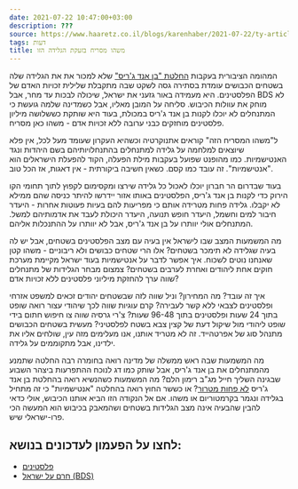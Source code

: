 ```yaml
---
date: 2021-07-22 10:47:00+03:00
description: ???
source: https://www.haaretz.co.il/blogs/karenhaber/2021-07-22/ty-article/0000017f-f8b3-d47e-a37f-f9bfc4f10000
tags: דעות
title: משהו מסריח בזעקת הגלידה הזו
---
```


המהומה הציבורית בעקבות [החלטת "בן אנד ג'ריס"](https://www.themarker.com/wallstreet/1.10013397?_ga=2.153666877.480250091.1626361818-74846264.1626361816) שלא למכור את את הגלידה שלה בשטחים הכבושים עומדת בסתירה גסה לשקט שבה מתקבלת שלילית זכויות האדם של הפלסטינים. היא מעמידה באור גזעני את ישראל, שיכולה לבכות עד מחר, אבל BDS לא מוחק את עוולות הכיבוש. סליחה על המובן מאליו, אבל כשמדינה שלמה גועשת כי המתנחלים לא יוכלו לקנות בן אנד ג'ריס במכולת, בעוד היא שותקת כששלושה מיליון פלסטינים מוחזקים כבני ערובה ללא זכויות אדם - משהו כאן מסריח. 

ל"משהו המסריח הזה" קוראים אתנוקרטיה וכשהיא העקרון שעומד מעל לכל, אין פלא שיוצאים למלחמה על גלידה למתנחלים בהתנחלויותיהם בשם היהדות ונגד האנטישמיות. כמו מהופנט שפועל בעקבות מילת הפעלה, הקוד להפעלת הישראלים הוא "אנטישמיות". זה עובד כמו קסם. כשאין חשיבה ביקורתית - אין דאגות, אז הכל טוב. 

בעוד שבדרום הר חברון יוכלו לאכול כל גלידה שירצו ומקסימום לקפוץ לתוך תחומי הקו הירוק כדי לקנות בן אנד ג'ריס, הפלסטינים באותו אזור יידרשו להיתר כניסה שהם ממילא לא יקבלו. גלידה פחות מטרידה אותם כי מפריעות להם בעיות פעוטות אחרות - היעדר חיבור למים וחשמל, היעדר חופש תנועה, היעדר היכולת לעבד את אדמותיהם למשל. המתנחלים אולי יוותרו על בן אנד ג'ריס, אבל לא יוותרו על ההתנכלות אליהם. 

מה המשמעות המצב שבו לישראל אין בעיה עם מצב הפלסטינים בשטחים, אבל יש לה בעיה שגלידה לא תימכר בשטחים? אלו הרי שטחים כבושים ולא ריבוניים - משהו קטן שאנחנו נוטים לשכוח. איך אפשר לדבר על אנטישמיות בעוד ישראל מקיימת מערכת חוקים אחת ליהודים ואחרת לערבים בשטחים? צמצום מבחר הגלידות של מתנחלים שווה ערך להחזקת מיליוני פלסטינים ללא זכויות אדם? 

איך זה עובד? מה המחירון? וניל שווה לזה שבשטחים יהודים זכאים למשפט אזרחי ופלסטינים לצבאי ללא קשר לעבירה? קרם עוגיות שווה לכך שיהודי עצור רואה שופט בתוך 24 שעות ופלסטינים בתוך 96-48 שעות? צ'רי גרסיה שווה צו חיפוש חתום בידי שופט ליהודי מול שיקול דעת של קצין צבא בשטח לפלסטיני? מעשית בשטחים הכבושים מתנהל סוג של אפרטהייד. זה לא מטריד אותנו, אנו מעלימים מזה עין, שולחים אליו את ילדינו, אבל מתקוממים על גלידה. 

מה המשמעות שבה ראש ממשלה של מדינה רואה בחומרה רבה החלטה שתמנע מהמתנחלים את בן אנד ג'ריס, אבל שותק כמו דג לנוכח ההתפרעות ביצהר השבוע שבגינה השליך חייל מג"ב רימון הלם? מה המשמעות כשהנשיא רואה בהחלטת בן אנד ג'ריס [לא פחות מטרור](/news/politics/2021-07-21/ty-article/0000017f-e4fe-df2c-a1ff-feff093c0000)? או כששר החוץ רואה בהחלטה "אנטישמיות" כי זה מתחיל בגלידה ונגמר בקרמטוריום או משהו. אם אל הנקודה הזו הביא אותנו הכיבוש, אולי כדאי להבין שהבעיה אינה מצב הגלידות בשטחים ושהמאבק בכיבוש הוא המעשה הכי פרו-ישראלי שיש.

לחצו על הפעמון לעדכונים בנושא:
------------------------------

* [פלסטינים](https://www.themarker.com/ty-tag/0000017f-da2d-dea8-a77f-de6fa5fe0000)
* [חרם על ישראל (BDS)](/ty-tag/bdsmovement-0000017f-da29-d249-ab7f-fbe9e04a0000)